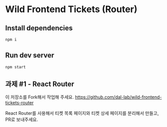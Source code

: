# Wild Frontend Tickets (Router)

## Install dependencies

```bash
npm i
```

## Run dev server

```bash
npm start
```

## 과제 #1 - React Router

이 저장소를 Fork해서 작업해 주세요.
https://github.com/dal-lab/wild-frontend-tickets-router


React Router를 사용해서 티켓 목록 페이지와 티켓 상세 페이지를 분리해서 만들고, PR로 보내주세요.
